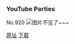 ### YouTube Parties
No.920
![图片不见了~~~](https://imgs.xkcd.com/comics/youtube_parties.png)

[原址](https://xkcd.com//920) [下载](https://imgs.xkcd.com/comics/youtube_parties.png)


